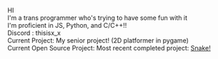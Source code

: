 HI<br>
I'm a trans programmer who's trying to have some fun with it<br>
I'm proficient in JS, Python, and C/C++!!<br>
Discord : thisisx_x<br>
Current Project: My senior project! (2D platformer in pygame)<br>
Current Open Source Project: 
Most recent completed project: [Snake!](killgriff22/snake)
